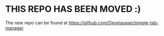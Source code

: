 # THIS REPO HAS BEEN MOVED  :)
The new repo can be found at https://github.com/Develaupair/simple-tab-manager
